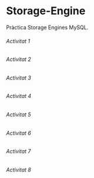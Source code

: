 # Storage-Engine
Pràctica Storage Engines MySQL.
###### Activitat 1
###### Activitat 2
###### Activitat 3
###### Activitat 4
###### Activitat 5
###### Activitat 6
###### Activitat 7
###### Activitat 8
